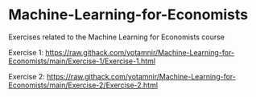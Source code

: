 # Machine-Learning-for-Economists
Exercises related to the Machine Learning for Economists course

Exercise 1:
https://raw.githack.com/yotamnir/Machine-Learning-for-Economists/main/Exercise-1/Exercise-1.html

Exercise 2:
https://raw.githack.com/yotamnir/Machine-Learning-for-Economists/main/Exercise-2/Exercise-2.html
